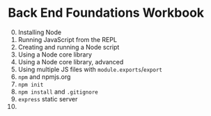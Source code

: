 # Back End Foundations Workbook

0. Installing Node
1. Running JavaScript from the REPL
2. Creating and running a Node script
3. Using a Node core library
4. Using a Node core library, advanced
5. Using multiple JS files with `module.exports`/`export`
6. `npm` and npmjs.org
7. `npm init`
8. `npm install` and `.gitignore`
9. `express` static server
10. 